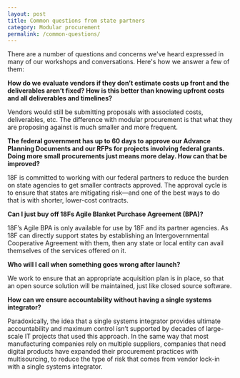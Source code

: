 ```yaml
---
layout: post
title: Common questions from state partners
category: Modular procurement
permalink: /common-questions/
---
```


There are a number of questions and concerns we've heard expressed in many of our workshops and conversations. Here's how we answer a few of them:

**How do we evaluate vendors if they don’t estimate costs up front and the deliverables aren’t fixed? How is this better than knowing upfront costs and all deliverables and timelines?**

Vendors would still be submitting proposals with associated costs, deliverables, etc. The difference with modular procurement is that what they are proposing against is much smaller and more frequent.

**The federal government has up to 60 days to approve our Advance Planning Documents and our RFPs for projects involving federal grants. Doing more small procurements just means more delay. How can that be improved?**

18F is committed to working with our federal partners to reduce the burden on state agencies to get smaller contracts approved. The approval cycle is to ensure that states are mitigating risk—and one of the best ways to do that is with shorter, lower-cost contracts. 

**Can I just buy off 18Fs Agile Blanket Purchase Agreement (BPA)?**

18F’s Agile BPA is only available for use by 18F and its partner agencies. As 18F can directly support states by establishing an Intergovernmental Cooperative Agreement with them, then any state or local entity can avail themselves of the services offered on it.

**Who will I call when something goes wrong after launch?**

We work to ensure that an appropriate acquisition plan is in place, so that an open source solution will be maintained, just like closed source software.

**How can we ensure accountability without having a single systems integrator?**

Paradoxically, the idea that a single systems integrator provides ultimate accountability and maximum control isn’t supported by decades of large-scale IT projects that used this approach. In the same way that most manufacturing companies rely on multiple suppliers, companies that need digital products have expanded their procurement practices with multisourcing, to reduce the type of risk that comes from vendor lock-in with a single systems integrator.
